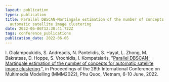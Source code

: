 ```yaml
---
layout: publication
types: publication
title: Parallel DBSCAN-Martingale estimation of the number of concepts for
  automatic satellite image clustering
date: 2022-06-06T12:30:41.722Z
tags: conference_publications
publication_date: 2022-06-06
---
```

<!--StartFragment-->

I. Gialampoukidis, S. Andreadis, N. Pantelidis, S. Hayat, L. Zhong, M. Bakratsas, D. Hoppe, S. Vrochidis, I. Kompatsiaris, "[Parallel DBSCAN-Martingale estimation of the number of concepts for automatic satellite image clustering](https://link.springer.com/chapter/10.1007/978-3-030-98358-1_8).", in Proceedings of the 28th International Conference on Multimedia Modelling (MMM2022), Phu Quoc, Vietnam, 6-10 June, 2022.

<!--EndFragment-->